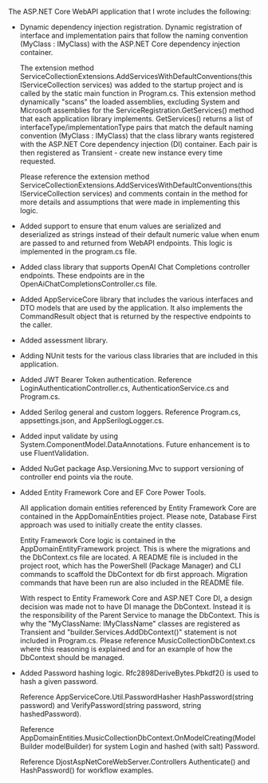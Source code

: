 The ASP.NET Core WebAPI application that I wrote includes the following:

* Dynamic dependency injection registration.  Dynamic registration of interface and implementation pairs that follow the naming convention (MyClass : IMyClass) with the ASP.NET Core dependency injection container.

  The extension method ServiceCollectionExtensions.AddServicesWithDefaultConventions(this IServiceCollection services) was added to the startup project and is called by the static main function in Program.cs.  This extension method dynamically "scans" the loaded assemblies, excluding System and Microsoft assemblies for the ServiceRegistration.GetServices() method that each application library implements.  GetServices() returns a list of interfaceType/implementationType pairs that match the default naming convention (MyClass : IMyClass) that the class library wants registered with the ASP.NET Core dependency injection (DI) container.  Each pair is then registered as Transient - create new instance every time requested.

  Please reference the extension method ServiceCollectionExtensions.AddServicesWithDefaultConventions(this IServiceCollection services) and comments contain in the method for more details and assumptions that were made in implementing this logic.

* Added support to ensure that enum values are serialized and deserialized as strings instead of their default numeric value when enum are passed to and returned from WebAPI endpoints.  This logic is implemented in the program.cs file.

* Added class library that supports OpenAI Chat Completions controller endpoints.  These endpoints are in the OpenAiChatCompletionsController.cs file.

* Added AppServiceCore library that includes the various interfaces and DTO models that are used by the application.  It also implements the CommandResult object that is returned by the respective endpoints to the caller.

* Added assessment library.

* Adding NUnit tests for the various class libraries that are included in this application.

* Added JWT Bearer Token authentication.  Reference LoginAuthenticationController.cs, AuthenticationService.cs and Program.cs. 

* Added Serilog general and custom loggers.  Reference Program.cs, appsettings.json, and AppSerilogLogger.cs.

* Added input validate by using System.ComponentModel.DataAnnotations.  Future enhancement is to use FluentValidation.

* Added NuGet package Asp.Versioning.Mvc to support versioning of controller end points via the route.

* Added Entity Framework Core and EF Core Power Tools.  

  All application domain entities referenced by Entity Framework Core are contained in the AppDomainEntities project.  Please note, Database First approach was used to initially create the entity classes.
    
  Entity Framework Core logic is contained in the AppDomainEntityFramework project.  This is where the migrations and the DbContext.cs file are located.  A README file is included in the project root, which has the PowerShell (Package Manager) and CLI commands to scaffold the DbContext for db first approach.  Migration commands that have been run are also included in the README file.  

  With respect to Entity Framework Core and ASP.NET Core DI, a design decision was made not to have DI manage the DbContext.  Instead it is the responsibility of the Parent Service to manage the DbContext.  This is why the "MyClassName: IMyClassName" classes are registered as Transient and "builder.Services.AddDbContext()" statement is not included in Program.cs.  Please reference MusicCollectionDbContext.cs where this reasoning is explained and for an example of how the DbContext should be managed.

* Added Password hashing logic.  Rfc2898DeriveBytes.Pbkdf2() is used to hash a given password. 
  
  Reference AppServiceCore.Util.PasswordHasher HashPassword(string password) and VerifyPassword(string password, string hashedPassword).

  Reference AppDomainEntities.MusicCollectionDbContext.OnModelCreating(ModelBuilder modelBuilder) for system Login and hashed (with salt) Password.

  Reference DjostAspNetCoreWebServer.Controllers Authenticate() and HashPassword() for workflow examples.

